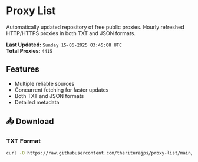 # Proxy List

Automatically updated repository of free public proxies. Hourly refreshed HTTP/HTTPS proxies in both TXT and JSON formats.

**Last Updated:** `Sunday 15-06-2025 03:45:08 UTC`  
**Total Proxies:** `4415`

## Features
- Multiple reliable sources
- Concurrent fetching for faster updates
- Both TXT and JSON formats
- Detailed metadata

## 📥 Download

### TXT Format
```bash
curl -O https://raw.githubusercontent.com/theriturajps/proxy-list/main/proxies.txt